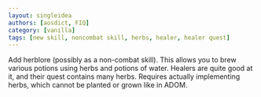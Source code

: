 ```yaml
---
layout: singleidea
authors: [aosdict, FIQ]
category: [vanilla]
tags: [new skill, noncombat skill, herbs, healer, healer quest]
---
```

Add herblore (possibly as a non-combat skill). This allows you to brew various potions using herbs and potions of water. Healers are quite good at it, and their quest contains many herbs. Requires actually implementing herbs, which cannot be planted or grown like in ADOM.
